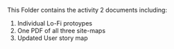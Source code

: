 This Folder contains the activity 2 documents including:
1. Individual Lo-Fi protoypes
2. One PDF of all three site-maps
3. Updated User story map

